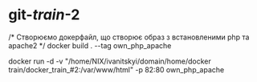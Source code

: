 # git-_train_-2


/*
Створюємо докерфайл, що створює образ з встановленими php та apache2 
*/
docker build . --tag own_php_apache

docker run -d -v "/home/NIX/ivanitskyi/domain/home/docker train/docker_train_#2:/var/www/html"   -p 82:80 own_php_apache

